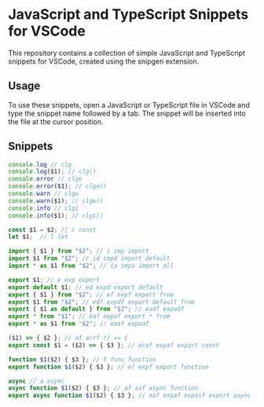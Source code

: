 # JavaScript and TypeScript Snippets for VSCode

This repository contains a collection of simple JavaScript and TypeScript snippets for VSCode, created using the snipgen extension.

## Usage

To use these snippets, open a JavaScript or TypeScript file in VSCode and type the snippet name followed by a tab. The snippet will be inserted into the file at the cursor position.

## Snippets

```js
console.log // clg
console.log($1); // clg()
console.error // clge
console.error($1); // clge()
console.warn // clgw
console.warn($1); // clgw()
console.info // clgi
console.info($1); // clgi()

const $1 = $2; // c const
let $1;  // l let

import { $1 } from "$2"; // i imp import
import $1 from "$2"; // id impd import default
import * as $1 from "$2"; // ia impa import all

export $1; // e exp export
export default $1; // ed expd export default
export { $1 } from "$2"; // ef expf export from
export $1 from "$2"; // edf expdf export default from
export { $1 as default } from "$2"; // eadf expadf
export * from "$1"; // eaf expaf export * from
export * as $1 from "$2"; // eaaf expaaf

($1) => { $2 }; // af arrf () => {
export const $1 = ($2) => { $3 }; // ecaf expaf export const

function $1($2) { $3 }; // f func function
export function $1($2) { $3 }; // ef expf export function

async // a async
async function $1($2) { $3 }; // af asf async function
export async function $1($2) { $3 }; // eaf expaf expasf export async function
```
